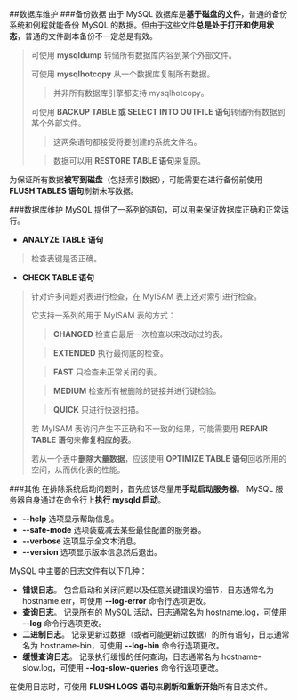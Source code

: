 ##数据库维护
###备份数据
由于 MySQL 数据库是**基于磁盘的文件**，普通的备份系统和例程就能备份 MySQL 的数据。但由于这些文件**总是处于打开和使用状态**，普通的文件副本备份不一定总是有效。
> 可使用 **mysqldump** 转储所有数据库内容到某个外部文件。
> 
> 可使用 **mysqlhotcopy** 从一个数据库复制所有数据。
> > 并非所有数据库引擎都支持 mysqlhotcopy。
> 
> 可使用 **BACKUP TABLE 或 SELECT INTO OUTFILE 语句**转储所有数据到某个外部文件。
> > 这两条语句都接受将要创建的系统文件名。
> 
> > 数据可以用 **RESTORE TABLE 语句**来复原。

为保证所有数据**被写到磁盘**（包括索引数据），可能需要在进行备份前使用 **FLUSH TABLES 语句**刷新未写数据。

###数据库维护
MySQL 提供了一系列的语句，可以用来保证数据库正确和正常运行。
- **ANALYZE TABLE 语句**
> 检查表键是否正确。 
- **CHECK TABLE 语句**
> 针对许多问题对表进行检查，在 MyISAM 表上还对索引进行检查。
> 
> 它支持一系列的用于 MyISAM 表的方式：
> > **CHANGED** 检查自最后一次检查以来改动过的表。
> 
> > **EXTENDED** 执行最彻底的检查。
> 
> > **FAST** 只检查未正常关闭的表。
> 
> > **MEDIUM** 检查所有被删除的链接并进行键检验。
> 
> > **QUICK** 只进行快速扫描。
> 
> 若 MyISAM 表访问产生不正确和不一致的结果，可能需要用 **REPAIR TABLE 语句**来**修复相应的表**。
> 
> 若从一个表中**删除大量数据**，应该使用 **OPTIMIZE TABLE 语句**回收所用的空间，从而优化表的性能。

###其他
在排除系统启动问题时，首先应该尽量用**手动启动服务器**。 MySQL 服务器自身通过在命令行上**执行 mysqld 启动**。
- **--help** 选项显示帮助信息。
- **--safe-mode** 选项装载减去某些最佳配置的服务器。
- **--verbose** 选项显示全文本消息。
- **--version** 选项显示版本信息然后退出。

MySQL 中主要的日志文件有以下几种：
- **错误日志**。
包含启动和关闭问题以及任意关键错误的细节，日志通常名为 hostname.err，可使用 **--log-error** 命令行选项更改。
- **查询日志**。
记录所有的 MySQL 活动，日志通常名为 hostname.log，可使用 **--log** 命令行选项更改。
- **二进制日志**。
记录更新过数据（或者可能更新过数据）的所有语句，日志通常名为 hostname-bin，可使用 **--log-bin** 命令行选项更改。
- **缓慢查询日志**。
记录执行缓慢的任何查询，日志通常名为 hostname-slow.log，可使用 **--log-slow-queries** 命令行选项更改。

在使用日志时，可使用 **FLUSH LOGS 语句**来**刷新和重新开始**所有日志文件。

